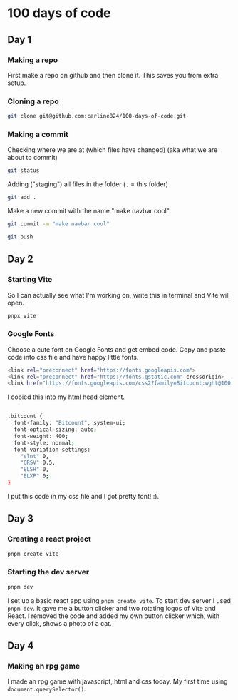 # 100 days of code


## Day 1

### Making a repo

First make a repo on github and then clone it. This saves you from extra setup.

### Cloning a repo 

```sh
git clone git@github.com:carline824/100-days-of-code.git
```

### Making a commit

Checking where we are at (which files have changed) (aka what we are about to commit)

```sh
git status
```

Adding ("staging") all files in the folder (`.` = this folder)

```sh
git add .
```

Make a new commit with the name "make navbar cool"

```sh
git commit -m "make navbar cool"
```

```sh
git push
```

## Day 2

### Starting Vite

So I can actually see what I'm working on, write this in terminal and Vite will open.

```sh
pnpx vite
```
### Google Fonts

Choose a cute font on Google Fonts and get embed code. Copy and paste code into css file and have happy little fonts.

```sh
<link rel="preconnect" href="https://fonts.googleapis.com">
<link rel="preconnect" href="https://fonts.gstatic.com" crossorigin>
<link href="https://fonts.googleapis.com/css2?family=Bitcount:wght@100..900&family=Roboto:ital,wght@0,100..900;1,100..900&display=swap" rel="stylesheet">
```

I copied this into my html head element.

```sh

.bitcount {
  font-family: "Bitcount", system-ui;
  font-optical-sizing: auto;
  font-weight: 400;
  font-style: normal;
  font-variation-settings:
    "slnt" 0,
    "CRSV" 0.5,
    "ELSH" 0,
    "ELXP" 0;
}
```
I put this code in my css file and I got pretty font! :).

## Day 3

### Creating a react project

```sh
pnpm create vite
```
### Starting the dev server

```sh
pnpm dev
```

I set up a basic react app using `pnpm create vite`. To start dev server I used `pnpm dev`. It gave me a button clicker and two rotating logos of Vite and React. I removed the code and added my own button clicker which, with every click, shows a photo of a cat.

## Day 4

### Making an rpg game 

I made an rpg game with javascript, html and css today. My first time using `document.querySelector()`. 

